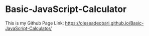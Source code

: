 # Basic-JavaScript-Calculator
This is my Github Page Link:  https://oleseadeobari.github.io/Basic-JavaScript-Calculator/
